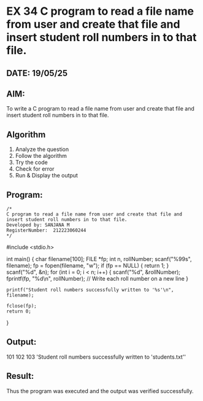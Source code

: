 # EX 34 C program to read a file name from user and create that file and insert student roll numbers in to that file.
## DATE: 19/05/25
## AIM:
To write a C program to read a file name from user and create that file and insert student roll numbers in to that file.

## Algorithm
1. Analyze the question
2. Follow the algorithm
3. Try the code
4.  Check for error
5. Run & Display the output
## Program:
```
/*
C program to read a file name from user and create that file and insert student roll numbers in to that file.
Developed by: SANJANA M
RegisterNumber:  212223060244
*/
```
#include <stdio.h>

int main() {
    char filename[100];
    FILE *fp;
    int n, rollNumber;
    scanf("%99s", filename);
    fp = fopen(filename, "w");
    if (fp == NULL) {
        return 1;
    }
    scanf("%d", &n);
    for (int i = 0; i < n; i++) {
        scanf("%d", &rollNumber);
        fprintf(fp, "%d\n", rollNumber);  // Write each roll number on a new line
    }

    printf("Student roll numbers successfully written to '%s'\n", filename);

    fclose(fp);
    return 0;
}

## Output:
101
102
103
'Student roll numbers successfully written to 'students.txt''


## Result:
Thus the program was executed and the output was verified successfully.
